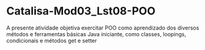 # Catalisa-Mod03_Lst08-POO
A presente atividade objetiva exercitar POO como aprendizado dos diversos métodos e ferramentas básicas Java iniciante, como classes, loopings, condicionais e métodos get e setter
